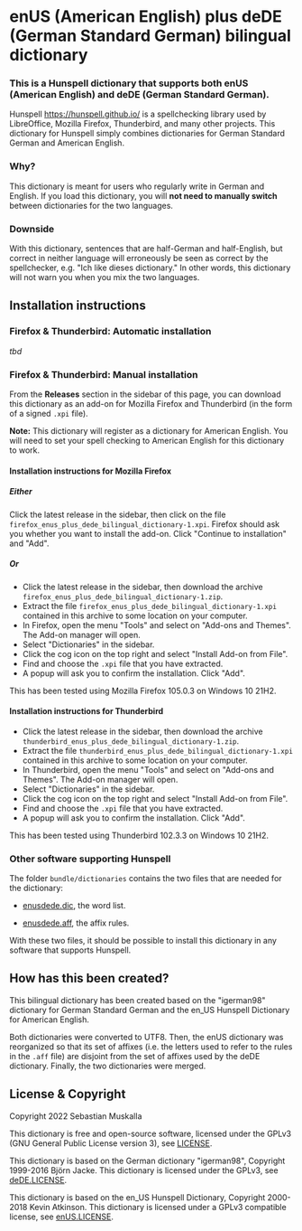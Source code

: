 enUS (American English) plus deDE (German Standard German) bilingual dictionary
===============================================================================

### This is a Hunspell dictionary that supports both enUS (American English) and deDE (German Standard German).

Hunspell <https://hunspell.github.io/> is a spellchecking library used by LibreOffice, Mozilla Firefox, Thunderbird, and many other projects.
This dictionary for Hunspell simply combines dictionaries for German Standard German and American English.

### Why?

This dictionary is meant for users who regularly write in German and English.
If you load this dictionary, you will **not need to manually switch** between dictionaries for the two languages.

### Downside

With this dictionary, sentences that are half-German and half-English, but correct in neither language will erroneously be seen as correct by the spellchecker,
e.g. "Ich like dieses dictionary."
In other words, this dictionary will not warn you when you mix the two languages.


Installation instructions
-------------------------

### Firefox & Thunderbird: Automatic installation

*tbd*

### Firefox & Thunderbird: Manual installation

From the **Releases** section in the sidebar of this page, you can download this dictionary as an add-on for Mozilla Firefox and Thunderbird (in the form of a signed `.xpi` file).

**Note:** This dictionary will register as a dictionary for American English.
You will need to set your spell checking to American English for this dictionary to work.

#### Installation instructions for Mozilla Firefox

##### Either

Click the latest release in the sidebar, then click on the file
`firefox_enus_plus_dede_bilingual_dictionary-1.xpi`.
Firefox should ask you whether you want to install the add-on.
Click "Continue to installation" and "Add".

##### Or

* Click the latest release in the sidebar, then download the archive `firefox_enus_plus_dede_bilingual_dictionary-1.zip`.
* Extract the file `firefox_enus_plus_dede_bilingual_dictionary-1.xpi ` contained in this archive to some location on your computer.
* In Firefox, open the menu "Tools" and select on "Add-ons and Themes".
  The Add-on manager will open.
* Select "Dictionaries" in the sidebar.
* Click the cog icon on the top right and select "Install Add-on from File".
* Find and choose the `.xpi` file that you have extracted.
* A popup will ask you to confirm the installation. Click "Add".

This has been tested using Mozilla Firefox 105.0.3 on Windows 10 21H2.

#### Installation instructions for Thunderbird

* Click the latest release in the sidebar, then download the archive `thunderbird_enus_plus_dede_bilingual_dictionary-1.zip`.
* Extract the file `thunderbird_enus_plus_dede_bilingual_dictionary-1.xpi` contained in this archive to some location on your computer.
* In Thunderbird, open the menu "Tools" and select on "Add-ons and Themes".
  The Add-on manager will open.
* Select "Dictionaries" in the sidebar.
* Click the cog icon on the top right and select "Install Add-on from File".
* Find and choose the `.xpi` file that you have extracted.
* A popup will ask you to confirm the installation. Click "Add".

This has been tested using Thunderbird 102.3.3 on Windows 10 21H2.


### Other software supporting Hunspell

The folder `bundle/dictionaries` contains the two files that are needed for the dictionary:

* [enusdede.dic](bundle/dictionaries/enusdede.dic), the word list.

* [enusdede.aff](bundle/dictionaries/enusdede.aff), the affix rules.

With these two files, it should be possible to install this dictionary in any software that supports Hunspell.


How has this been created?
--------------------------

This bilingual dictionary has been created based on the "igerman98" dictionary for German Standard German and the en_US Hunspell Dictionary for American English.

Both dictionaries were converted to UTF8.
Then, the enUS dictionary was reorganized so that its set of affixes (i.e. the letters used to refer to the rules in the `.aff` file) are disjoint from the set of affixes used by the deDE dictionary.
Finally, the two dictionaries were merged.


License & Copyright
-------------------

Copyright 2022 Sebastian Muskalla

This dictionary is free and open-source software,
licensed under the GPLv3 (GNU General Public License version 3), see [LICENSE](LICENSE).

This dictionary is based on the German dictionary "igerman98",
Copyright 1999-2016 Björn Jacke.
This dictionary is licensed under the GPLv3, see [deDE.LICENSE](deDE.LICENSE).

This dictionary is based on the en_US Hunspell Dictionary,
Copyright 2000-2018 Kevin Atkinson.
This dictionary is licensed under a GPLv3 compatible license,
see [enUS.LICENSE](enUS.LICENSE).
